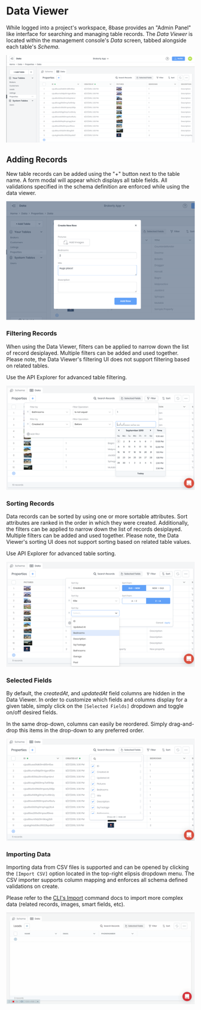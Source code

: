 # Data Viewer

While logged into a project's workspace, 8base provides an "Admin Panel" like interface for searching and managing table records. The *Data Viewer* is located within the management console's *Data* screen, tabbed alongside each table's *Schema*. 

![8Base Data Viewer](../../.gitbook/assets/data-viewer.png)

## Adding Records
New table records can be added using the "+" button next to the table name. A form modal will appear which displays all table fields. All validations specified in the schema definition are enforced while using the data viewer.

![Adding a new record in the Data Viewer](../../.gitbook/assets/data-viewer-add.png)

### Filtering Records
When using the Data Viewer, filters can be applied to narrow down the list of record desiplayed. Multiple filters can be added and used together. Please note, the Data Viewer's filtering UI does not support filtering based on related tables. 

Use the API Explorer for advanced table filtering.

![Filtering records in the Data Viewer](../../.gitbook/assets/data-viewer-filtering.png)

### Sorting Records
Data records can be sorted by using one or more sortable attributes. Sort attributes are ranked in the order in which they were created. Additionally, the filters can be applied to narrow down the list of records desiplayed. Multiple filters can be added and used together. Please note, the Data Viewer's sorting UI does not support sorting based on related table values. 

Use API Explorer for advanced table sorting.

![Sorting records in the Data Viewer](../../.gitbook/assets/data-viewer-sorting.png)

### Selected Fields
By default, the *createdAt*, and *updatedAt* field columns are hidden in the Data Viewer. In order to customize which fields and columns display for a given table, simply click on the `[Selected Fields]` dropdown and toggle on/off desired fields.

In the same drop-down, columns can easily be reordered. Simply drag-and-drop this items in the drop-down to any preferred order.

![Selecting fields in the Data Viewer](../../.gitbook/assets/data-viewer-selected-fields.png)

### Importing Data
Importing data from CSV files is supported and can be opened by clicking the `[Import CSV]` option located in the top-right elipsis dropdown menu. The CSV importer supports column mapping and enforces all schema defined validations on create.

Please refer to the [CLI's Import](../../development-tools/cli/commands.md#import) command docs to import more complex data (related records, images, smart fields, etc).

![Importing records into the Data Viewer](../../.gitbook/assets/data-viewer-import.gif)
